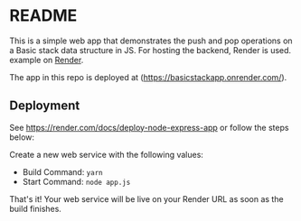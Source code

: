 # README

This is a simple web app that demonstrates the push and pop operations on a Basic stack data structure in JS. For hosting the backend, Render is used. example on [Render](https://render.com).

The app in this repo is deployed at (https://basicstackapp.onrender.com/).

## Deployment

See https://render.com/docs/deploy-node-express-app or follow the steps below:

Create a new web service with the following values:
  * Build Command: `yarn`
  * Start Command: `node app.js`

That's it! Your web service will be live on your Render URL as soon as the build finishes.
